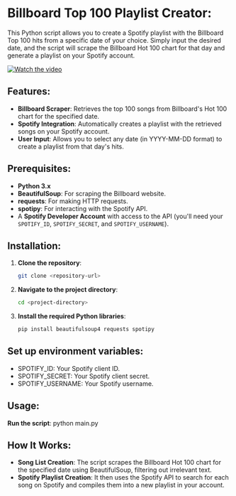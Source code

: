 # Billboard Top 100 Playlist Creator:

This Python script allows you to create a Spotify playlist with the Billboard Top 100 hits from a specific date of your choice. Simply input the desired date, 
and the script will scrape the Billboard Hot 100 chart for that day and generate a playlist on your Spotify account.

[![Watch the video](https://via.placeholder.com/100x100)](https://github.com/user-attachments/assets/e0c20088-dce0-4cb4-9d24-de10c42a43b5)

## Features:

- **Billboard Scraper**: Retrieves the top 100 songs from Billboard's Hot 100 chart for the specified date.
- **Spotify Integration**: Automatically creates a playlist with the retrieved songs on your Spotify account.
- **User Input**: Allows you to select any date (in YYYY-MM-DD format) to create a playlist from that day's hits.

## Prerequisites:

- **Python 3.x**
- **BeautifulSoup**: For scraping the Billboard website.
- **requests**: For making HTTP requests.
- **spotipy**: For interacting with the Spotify API.
- A **Spotify Developer Account** with access to the API (you'll need your `SPOTIFY_ID`, `SPOTIFY_SECRET`, and `SPOTIFY_USERNAME`).

## Installation:

1. **Clone the repository**:
   ```bash
   git clone <repository-url>
2. **Navigate to the project directory**:
   ```bash
   cd <project-directory>
3. **Install the required Python libraries**:
   ```bash
   pip install beautifulsoup4 requests spotipy

## Set up environment variables:

- SPOTIFY_ID: Your Spotify client ID.
- SPOTIFY_SECRET: Your Spotify client secret.
- SPOTIFY_USERNAME: Your Spotify username.

## Usage:

**Run the script**:
python main.py


## How It Works:
- **Song List Creation**: The script scrapes the Billboard Hot 100 chart for the specified date using BeautifulSoup, filtering out irrelevant text.
- **Spotify Playlist Creation**: It then uses the Spotify API to search for each song on Spotify and compiles them into a new playlist in your account.
